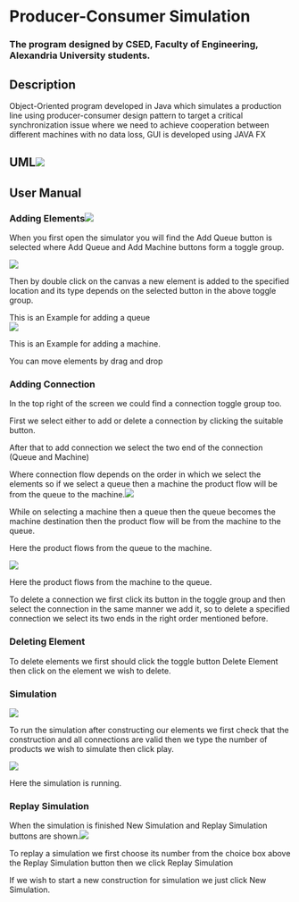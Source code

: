 # Producer-Consumer Simulation
### The program designed by CSED, Faculty of Engineering, Alexandria University students.
## Description 
Object-Oriented program developed in Java which simulates a production line using producer-consumer design pattern to target a critical synchronization issue where we need to achieve cooperation between different machines with no data loss, GUI is developed using JAVA FX

## UML![](https://lh6.googleusercontent.com/hm--pwzFy-pYWoV1GmJ5jkDNdKtmWLXHg3H5hp_dX5acLrsfT-KsWo-Hgh75s_P8vozcgZUP1mVuoSpipmdax-xSvfOXK3osFB1gMHCneSKXpD72mzU1lFxoR5I4bdWA6nWh191s)

## User Manual

### Adding Elements![](https://lh6.googleusercontent.com/a2wusZZHifakSod5I6XMCnX4fLq-hXNlwCyNMP37uTxHxka6RrAI1DlK_YLG3CIFQYT9qc2ISUBEKHdxkYygEj6OVw0YBflKCloFxtfGiEx2HxVWaQykfl1_lvjykTrA8Zkg5yQ4)

When you first open the simulator you will find the Add Queue button is selected where Add Queue and Add Machine buttons form a toggle group.

  
![](https://lh4.googleusercontent.com/iBkYtT1shQjUNJ-1YRTF6uOnt3DVVQYImJose_9Tm4WBINMuK-fNEaG7yFwlaXh185LSqfxpKDOm8lLNltn6nxZmBqfIobOsiyI9RX43dk7Cz2OgBmGfSWt7_abFNrzFzvJl7CGX)  
  
  
  
  
  

Then by double click on the canvas a new element is added to the specified location and its type depends on the selected button in the above toggle group.

This is an Example for adding a queue  
![](https://lh5.googleusercontent.com/bkXiwCFdmjNhQq4E_WUHUqcqi-NUJr7CUnWPPWtpEmMSP8p8jZWr03epOugR7YI1aGU_6ttKNNN5C8oRtu1OMKej_5b7XiE0zMNU67HPwRQ_OxoIaOoXhUDqHRIfdHs4FI577ZmV)

This is an Example for adding a machine.

You can move elements by drag and drop

### Adding Connection

In the top right of the screen we could find a connection toggle group too.

First we select either to add or delete a connection by clicking the suitable button.

After that to add connection we select the two end of the connection (Queue and Machine)

Where connection flow depends on the order in which we select the elements so if we select a queue then a machine the product flow will be from the queue to the machine.![](https://lh6.googleusercontent.com/nq8R72sojRYTSNkWiQN7_S88dbVQU7-FdqCEtvVNY5aMczdWgANuSynDaO6bbxkLq3lBjKP7p4cGOnt6cOwFeWLt02inxtgrhiZ17B-K2hjYlry6YADeVnIpnZx3o2_5UBQB5vBm)

While on selecting a machine then a queue then the queue becomes the machine destination then the product flow will be from the machine to the queue.

Here the product flows from the queue to the machine.
  
![](https://lh6.googleusercontent.com/FyGNis_U61eK7Gg85yl8Zn-6wT8-379PvvK3LaNocCVzSMa5NaM-k9IN97mAjXInETg2BwLdZaMgEDkYDQMZKisRKEYQ_ITOHm9C8duH68BhUWpki0LpR0gFnV0myNua71wAWMXa)

Here the product flows from the machine to the queue.

To delete a connection we first click its button in the toggle group and then select the connection in the same manner we add it, so to delete a specified connection we select its two ends in the right order mentioned before.

### Deleting Element

To delete elements we first should click the toggle button Delete Element then click on the element we wish to delete.

### Simulation
![](https://lh6.googleusercontent.com/5wCtzcRBhSgXwqzNEIwD56Ib_5zf_4ndeanRMcrLREuA4t_0kO0WHhTD9hGKyRB6SDJyLz0Hz1epe4xfycbZBzoRP58Rc2etDq-i_mkK33TfaEP41u1xpEMg88SALT_18oG86QQ5)

To run the simulation after constructing our elements we first check that the construction and all connections are valid then we type the number of products we wish to simulate then click play.

  
![](https://lh5.googleusercontent.com/XOdAZwCm1XSo4gJ97dmN7z-iflio55J0bbinBTM8XpqZjrzqqfHzLITPH1BmCZKuFF8u1UDp8vSRBsHzpHjzDw6L_t7Mz1RoSlwZHDFaQrfqRBAat06Ae5DTH_whv9OR0bX3SljY)  
  
Here the simulation is running.
  
### Replay Simulation

When the simulation is finished New Simulation and Replay Simulation buttons are shown.![](https://lh6.googleusercontent.com/pMMC-ozjhWcg3U_G2QiXO09ke-u4hjMgQWQLHrcuSfWCBg9j8o7mcNwjcs3IF0yFpBNbIumE-HWA-O1XYbFaLRh_a17W61PI518zNcMHB8Zu5JMEDrWi7TKWeZP9-BdS9wDhHYnb)

To replay a simulation we first choose its number from the choice box above the Replay Simulation button then we click Replay Simulation

If we wish to start a new construction for simulation we just click New Simulation.
